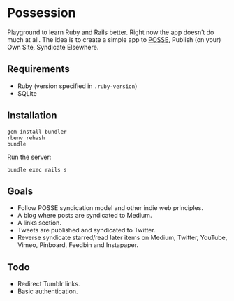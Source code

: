 # Possession

Playground to learn Ruby and Rails better. Right now the app doesn’t do much at all. The idea is to create a simple app to [POSSE](https://indiewebcamp.com/POSSE), Publish (on your) Own Site, Syndicate Elsewhere.

## Requirements

* Ruby (version specified in `.ruby-version`)
* SQLite

## Installation

    gem install bundler
    rbenv rehash
    bundle

Run the server:

    bundle exec rails s

## Goals

* Follow POSSE syndication model and other indie web principles.
* A blog where posts are syndicated to Medium.
* A links section.
* Tweets are published and syndicated to Twitter.
* Reverse syndicate starred/read later items on Medium, Twitter, YouTube, Vimeo, Pinboard, Feedbin and Instapaper.

## Todo

* Redirect Tumblr links.
* Basic authentication.
